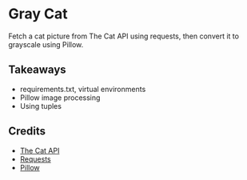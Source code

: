 # Gray Cat

Fetch a cat picture from The Cat API using requests, then convert it to grayscale using Pillow.

## Takeaways

* requirements.txt, virtual environments
* Pillow image processing
* Using tuples

## Credits

* [The Cat API](http://thecatapi.com/)
* [Requests](http://docs.python-requests.org/en/master/)
* [Pillow](https://pillow.readthedocs.io/en/3.1.x/index.html)
